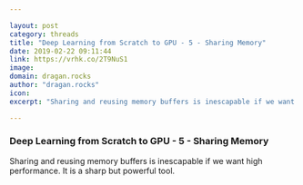 ```yaml
---

layout: post
category: threads
title: "Deep Learning from Scratch to GPU - 5 - Sharing Memory"
date: 2019-02-22 09:11:44
link: https://vrhk.co/2T9NuS1
image: 
domain: dragan.rocks
author: "dragan.rocks"
icon: 
excerpt: "Sharing and reusing memory buffers is inescapable if we want high performance. It is a sharp but powerful tool."

---
```


### Deep Learning from Scratch to GPU - 5 - Sharing Memory

Sharing and reusing memory buffers is inescapable if we want high performance. It is a sharp but powerful tool.